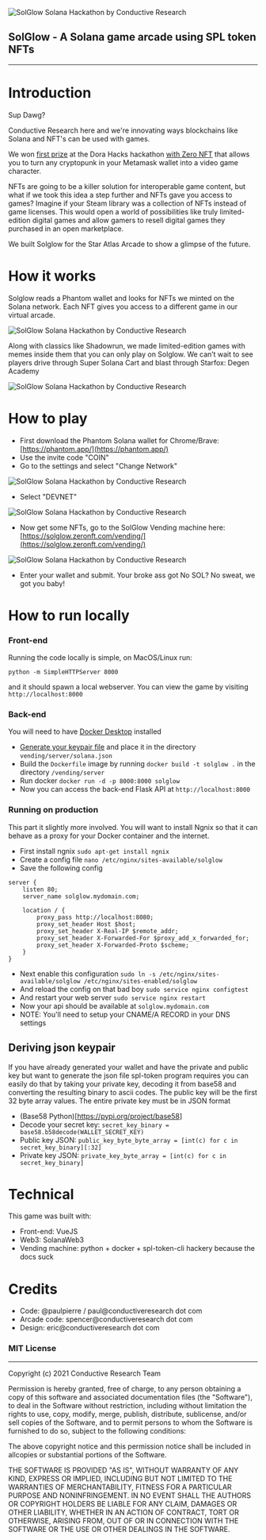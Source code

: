 ![SolGlow Solana Hackathon by Conductive Research](https://github.com/paulpierre/solglow-hackathon/blob/master/readme/git_hero_1.png?raw=true)


## SolGlow - A Solana game arcade using SPL token NFTs

- - -

# Introduction

Sup Dawg?

Conductive Research here and we're innovating ways blockchains like Solana and NFT's can be used with games.

We won [first prize](https://www.theblockbeats.com/en/flash/34946) at the Dora Hacks hackathon [with Zero NFT](https://dora.zeronft.com/) that allows you to turn any cryptopunk in your Metamask wallet into a video game character.

NFTs are going to be a killer solution for interoperable game content, but what if we took this idea a step further and NFTs gave you access to games? Imagine if your Steam library was a collection of NFTs instead of game licenses. This would open a world of possibilities like truly limited-edition digital games and allow gamers to resell digital games they purchased in an open marketplace.

We built Solglow for the Star Atlas Arcade to show a glimpse of the future. 

# How it works

Solglow reads a Phantom wallet and looks for NFTs we minted on the Solana network. Each NFT gives you access to a different game in our virtual arcade. 

![SolGlow Solana Hackathon by Conductive Research](https://github.com/paulpierre/solglow-hackathon/blob/master/readme/git_hero_2.png?raw=true)

Along with classics like Shadowrun, we made limited-edition games with memes inside them that you can only play on Solglow. We can’t wait to see players drive through Super Solana Cart and blast through Starfox: Degen Academy

![SolGlow Solana Hackathon by Conductive Research](https://github.com/paulpierre/solglow-hackathon/blob/master/readme/git_hero_3.png?raw=true)

# How to play

* First download the Phantom Solana wallet for Chrome/Brave: [https://phantom.app/](https://phantom.app/)
* Use the invite code "COIN"
* Go to the settings and select "Change Network"

![SolGlow Solana Hackathon by Conductive Research](https://github.com/paulpierre/solglow-hackathon/blob/master/readme/instructions_1.png?raw=true)

* Select "DEVNET"

![SolGlow Solana Hackathon by Conductive Research](https://github.com/paulpierre/solglow-hackathon/blob/master/readme/instructions_2.png?raw=true)

* Now get some NFTs, go to the SolGlow Vending machine here: [https://solglow.zeronft.com/vending/](https://solglow.zeronft.com/vending/)

![SolGlow Solana Hackathon by Conductive Research](https://github.com/paulpierre/solglow-hackathon/blob/master/readme/git_hero_4.png?raw=true)

* Enter your wallet and submit. Your broke ass got No SOL? No sweat, we got you baby!

# How to run locally


### Front-end
Running the code locally is simple, on MacOS/Linux run:

`python -m SimpleHTTPServer 8000`

and it should spawn a local webserver. You can view the game by visiting `http://localhost:8000`

### Back-end

You will need to have [Docker Desktop](https://www.docker.com/products/docker-desktop) installed

* [Generate your keypair file](https://spl.solana.com/token) and place it in the directory `vending/server/solana.json`
* Build the `Dockerfile` image by running `docker build -t solglow .` in the directory `/vending/server`
* Run docker `docker run -d -p 8000:8000 solglow`
* Now you can access the back-end Flask API at `http://localhost:8000`

### Running on production

This part it slightly more involved. You will want to install Ngnix so that it can behave as a proxy for your Docker container and the internet.

* First install ngnix `sudo apt-get install ngnix`
* Create a config file `nano /etc/nginx/sites-available/solglow`
* Save the following config
```
server {
    listen 80;
    server_name solglow.mydomain.com;

    location / {
        proxy_pass http://localhost:8080;
        proxy_set_header Host $host;
        proxy_set_header X-Real-IP $remote_addr;
        proxy_set_header X-Forwarded-For $proxy_add_x_forwarded_for;
        proxy_set_header X-Forwarded-Proto $scheme;
    }
}
```
* Next enable this configuration `sudo ln -s /etc/nginx/sites-available/solglow /etc/nginx/sites-enabled/solglow`
* And reload the config on that bad boy `sudo service nginx configtest`
* And restart your web server `sudo service nginx restart`
* Now your api should be available at `solglow.mydomain.com`
* NOTE: You'll need to setup your CNAME/A RECORD in your DNS settings

## Deriving json keypair

If you have already generated your wallet and have the private and public key but want to generate the json file spl-token program requires you can easily do that by taking your private key, decoding it from base58 and converting the resulting binary to ascii codes. The public key will be the first 32 byte array values. The entire private key must be in JSON format

* (Base58 Python)[https://pypi.org/project/base58]
* Decode your secret key: `secret_key_binary = base58.b58decode(WALLET_SECRET_KEY)`
* Public key JSON: `public_key_byte_byte_array = [int(c) for c in secret_key_binary][:32]`
* Private key JSON: `private_key_byte_array = [int(c) for c in secret_key_binary]`

# Technical

This game was built with:
* Front-end: VueJS
* Web3: SolanaWeb3
* Vending machine: python + docker + spl-token-cli hackery because the docs suck


# Credits

* Code: @paulpierre / paul@conductiveresearch dot com
* Arcade code: spencer@conductiveresearch dot com
* Design: eric@conductiveresearch dot com


### MIT License
- - -

Copyright (c) 2021 Conductive Research Team

Permission is hereby granted, free of charge, to any person obtaining a copy
of this software and associated documentation files (the "Software"), to deal
in the Software without restriction, including without limitation the rights
to use, copy, modify, merge, publish, distribute, sublicense, and/or sell
copies of the Software, and to permit persons to whom the Software is
furnished to do so, subject to the following conditions:

The above copyright notice and this permission notice shall be included in allcopies or substantial portions of the Software.

THE SOFTWARE IS PROVIDED "AS IS", WITHOUT WARRANTY OF ANY KIND, EXPRESS OR IMPLIED, INCLUDING BUT NOT LIMITED TO THE WARRANTIES OF MERCHANTABILITY, FITNESS FOR A PARTICULAR PURPOSE AND NONINFRINGEMENT. IN NO EVENT SHALL THE
AUTHORS OR COPYRIGHT HOLDERS BE LIABLE FOR ANY CLAIM, DAMAGES OR OTHER LIABILITY, WHETHER IN AN ACTION OF CONTRACT, TORT OR OTHERWISE, ARISING FROM, OUT OF OR IN CONNECTION WITH THE SOFTWARE OR THE USE OR OTHER DEALINGS IN THE SOFTWARE.
